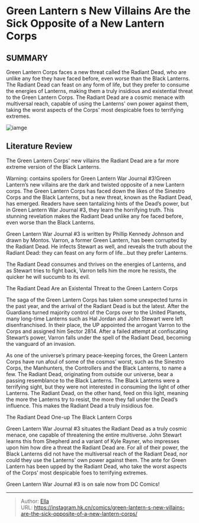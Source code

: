 # Green Lantern s New Villains Are the Sick Opposite of a New Lantern Corps


## SUMMARY 



  Green Lantern Corps faces a new threat called the Radiant Dead, who are unlike any foe they have faced before, even worse than the Black Lanterns.   The Radiant Dead can feast on any form of life, but they prefer to consume the energies of Lanterns, making them a truly insidious and existential threat to the Green Lantern Corps.   The Radiant Dead are a cosmic menace with multiversal reach, capable of using the Lanterns&#39; own power against them, taking the worst aspects of the Corps&#39; most despicable foes to terrifying extremes.  

![iamge](https://static1.srcdn.com/wordpress/wp-content/uploads/2023/11/green-lantern-radiant-dead-2.jpg)

## Literature Review

The Green Lantern Corps&#39; new villains the Radiant Dead are a far more extreme version of the Black Lanterns.




Warning: contains spoilers for Green Lantern War Journal #3!Green Lantern’s new villains are the dark and twisted opposite of a new Lantern corps. The Green Lantern Corps has faced down the likes of the Sinestro Corps and the Black Lanterns, but a new threat, known as the Radiant Dead, has emerged. Readers have seen tantalizing hints of the Dead’s power, but in Green Lantern War Journal #3, they learn the horrifying truth. This stunning revelation makes the Radiant Dead unlike any foe faced before, even worse than the Black Lanterns.




Green Lantern War Journal #3 is written by Phillip Kennedy Johnson and drawn by Montos. Varron, a former Green Lantern, has been corrupted by the Radiant Dead. He infects Stewart as well, and reveals the truth about the Radiant Dead: they can feast on any form of life…but they prefer Lanterns.

          

The Radiant Dead consumes and thrives on the energies of Lanterns, and as Stewart tries to fight back, Varron tells him the more he resists, the quicker he will succumb to its evil.


 The Radiant Dead Are an Existental Threat to the Green Lantern Corps 
          

The saga of the Green Lantern Corps has taken some unexpected turns in the past year, and the arrival of the Radiant Dead is but the latest. After the Guardians turned majority control of the Corps over to the United Planets, many long-time Lanterns such as Hal Jordan and John Stewart were left disenfranchised. In their place, the UP appointed the arrogant Varron to the Corps and assigned him Sector 2814. After a failed attempt at confiscating Stewart’s power, Varron falls under the spell of the Radiant Dead, becoming the vanguard of an invasion.




As one of the universe’s primary peace-keeping forces, the Green Lantern Corps have run afoul of some of the cosmos’ worst, such as the Sinestro Corps, the Manhunters, the Controllers and the Black Lanterns, to name a few. The Radiant Dead, originating from outside our universe, bear a passing resemblance to the Black Lanterns. The Black Lanterns were a terrifying sight, but they were not interested in consuming the light of other Lanterns. The Radiant Dead, on the other hand, feed on this light, meaning the more the Lanterns try to resist, the more they fall under the Dead’s influence. This makes the Radiant Dead a truly insidious foe.



 The Radiant Dead One-up The Black Lantern Corps 
          

Green Lantern War Journal #3 situates the Radiant Dead as a truly cosmic menace, one capable of threatening the entire multiverse. John Stewart learns this from Shepherd and a variant of Kyle Rayner, who impresses upon him how dire a threat the Radiant Dead are. For all of their power, the Black Lanterns did not have the multiversal reach of the Radiant Dead, nor could they use the Lanterns&#39; own power against them. The ante for Green Lantern has been upped by the Radiant Dead, who take the worst aspects of the Corps’ most despicable foes to terrifying extremes.




Green Lantern War Journal #3 is on sale now from DC Comics!



---

> Author: [Ella](https://instagram.hk.cn/)  
> URL: https://instagram.hk.cn/comics/green-lantern-s-new-villains-are-the-sick-opposite-of-a-new-lantern-corps/  

